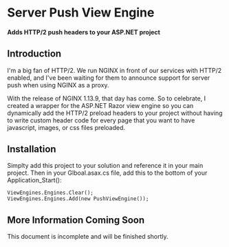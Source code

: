 # Server Push View Engine
#### Adds HTTP/2 push headers to your ASP.NET project

## Introduction
I'm a big fan of HTTP/2. We run NGINX in front of our services with HTTP/2 enabled, and
I've been waiting for them to announce support for server push when using NGINX as a proxy.

With the release of NGINX 1.13.9, that day has come. So to celebrate, I created a wrapper for the
ASP.NET Razor view engine so you can dynamically add the HTTP/2 preload headers to your project without
having to write custom header code for every page that you want to have javascript, images, or css files preloaded.

## Installation
Simplty add this project to your solution and reference it in your main project.
Then in your Glboal.asax.cs file, add this to the bottom of your Application_Start():

```
ViewEngines.Engines.Clear();
ViewEngines.Engines.Add(new PushViewEngine());
```

## More Information Coming Soon
This document is incomplete and will be finished shortly.
